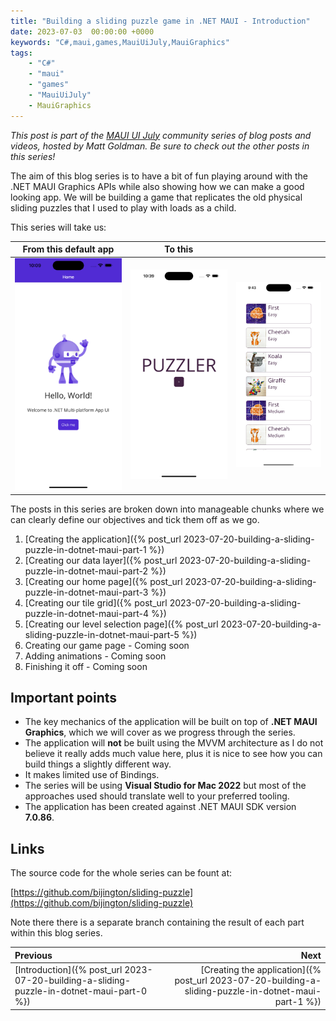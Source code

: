 ```yaml
---
title: "Building a sliding puzzle game in .NET MAUI - Introduction"
date: 2023-07-03  00:00:00 +0000
keywords: "C#,maui,games,MauiUiJuly,MauiGraphics"
tags:
    - "C#"
    - "maui"
    - "games"
    - "MauiUiJuly"
    - MauiGraphics
---
```


*This post is part of the [MAUI UI July](https://goforgoldman.com/posts/maui-ui-july-23/) community series of blog posts and videos, hosted by Matt Goldman. Be sure to check out the other posts in this series!*

The aim of this blog series is to have a bit of fun playing around with the .NET MAUI Graphics APIs while also showing how we can make a good looking app. We will be building a game that replicates the old physical sliding puzzles that I used to play with loads as a child.

This series will take us:

From this default app             |  To this |  |
:-------------------------:|:-------------------------:|:--:|
![starting point](/images/2023-07-20-building-a-sliding-puzzle-in-dotnet-maui-part-0/app-starting-point.png)  |  ![result](/images/2023-07-20-building-a-sliding-puzzle-in-dotnet-maui-part-0/result-1.png) | ![result](/images/2023-07-20-building-a-sliding-puzzle-in-dotnet-maui-part-0/result-2.png) | ![result](/images/2023-07-20-building-a-sliding-puzzle-in-dotnet-maui-part-0/result-3.png)

The posts in this series are broken down into manageable chunks where we can clearly define our objectives and tick them off as we go.

1. [Creating the application]({% post_url 2023-07-20-building-a-sliding-puzzle-in-dotnet-maui-part-1 %})
2. [Creating our data layer]({% post_url 2023-07-20-building-a-sliding-puzzle-in-dotnet-maui-part-2 %})
3. [Creating our home page]({% post_url 2023-07-20-building-a-sliding-puzzle-in-dotnet-maui-part-3 %})
4. [Creating our tile grid]({% post_url 2023-07-20-building-a-sliding-puzzle-in-dotnet-maui-part-4 %})
5. [Creating our level selection page]({% post_url 2023-07-20-building-a-sliding-puzzle-in-dotnet-maui-part-5 %})
6. Creating our game page - Coming soon
7. Adding animations - Coming soon
8. Finishing it off - Coming soon

## Important points

- The key mechanics of the application will be built on top of **.NET MAUI Graphics**, which we will cover as we progress through the series.
- The application will **not** be built using the MVVM architecture as I do not believe it really adds much value here, plus it is nice to see how you can build things a slightly different way.
- It makes limited use of Bindings.
- The series will be using **Visual Studio for Mac 2022** but most of the approaches used should translate well to your preferred tooling.
- The application has been created against .NET MAUI SDK version **7.0.86**.

## Links

The source code for the whole series can be fount at:

[https://github.com/bijington/sliding-puzzle](https://github.com/bijington/sliding-puzzle)

Note there there is a separate branch containing the result of each part within this blog series.

Previous             |  Next
:-------------------------|-------------------------:
[Introduction]({% post_url 2023-07-20-building-a-sliding-puzzle-in-dotnet-maui-part-0 %}) | [Creating the application]({% post_url 2023-07-20-building-a-sliding-puzzle-in-dotnet-maui-part-1 %})
